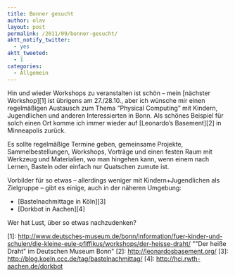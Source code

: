 ```yaml
---
title: Bonner gesucht
author: olav
layout: post
permalink: /2011/09/bonner-gesucht/
aktt_notify_twitter:
  - yes
aktt_tweeted:
  - 1
categories:
  - Allgemein
---
```

Hin und wieder Workshops zu veranstalten ist schön &#8211; mein [nächster Workshop][1] ist übrigens am 27./28.10., aber ich wünsche mir einen regelmäßigen Austausch zum Thema &#8220;Physical Computing&#8221; mit Kindern, Jugendlichen und anderen Interessierten in Bonn. Als schönes Beispiel für solch einen Ort komme ich immer wieder auf [Leonardo&#8217;s Basement][2] in Minneapolis zurück.

Es sollte regelmäßige Termine geben, gemeinsame Projekte, Sammelbestellungen, Workshops, Vorträge und einen festen Raum mit Werkzeug und Materialien, wo man hingehen kann, wenn einem nach Lernen, Basteln oder einfach nur Quatschen zumute ist.

Vorbilder für so etwas &#8211; allerdings weniger mit Kindern+Jugendlichen als Zielgruppe &#8211; gibt es einige, auch in der näheren Umgebung:

  * [Bastelnachmittage in Köln][3]
  * [Dorkbot in Aachen][4]

Wer hat Lust, über so etwas nachzudenken?

 [1]: http://www.deutsches-museum.de/bonn/information/fuer-kinder-und-schulen/die-kleine-eule-pfiffikus/workshops/der-heisse-draht/ ""Der heiße Draht" im Deutschen Museum Bonn"
 [2]: http://leonardosbasement.org/
 [3]: http://blog.koeln.ccc.de/tag/bastelnachmittag/
 [4]: http://hci.rwth-aachen.de/dorkbot